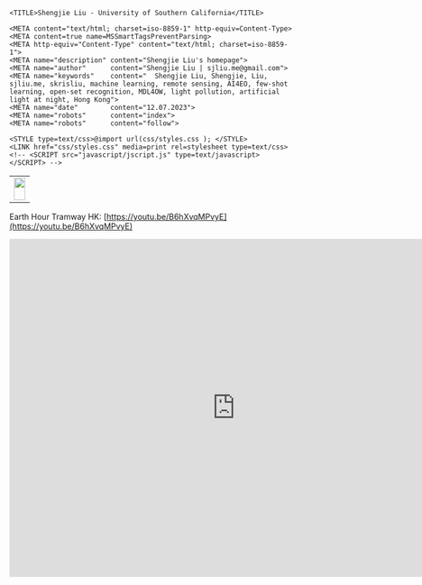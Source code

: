 
<!DOCTYPE HTML PUBLIC "-//W3C//DTD HTML 4.0 Transitional//EN">
<HTML xmlns="http://www.w3.org/1999/xhtml">
<HEAD>

	<TITLE>Shengjie Liu - University of Southern California</TITLE>

	<META content="text/html; charset=iso-8859-1" http-equiv=Content-Type>
	<META content=true name=MSSmartTagsPreventParsing>
	<META http-equiv="Content-Type" content="text/html; charset=iso-8859-1">
	<META name="description" content="Shengjie Liu's homepage">
	<META name="author"      content="Shengjie Liu | sjliu.me@gmail.com">
	<META name="keywords"    content="	Shengjie Liu, Shengjie, Liu, sjliu.me, skrisliu, machine learning, remote sensing, AI4EO, few-shot learning, open-set recognition, MDL4OW, light pollution, artificial light at night, Hong Kong">
	<META name="date"        content="12.07.2023">
	<META name="robots"      content="index">
	<META name="robots"      content="follow">

	<STYLE type=text/css>@import url(css/styles.css ); </STYLE>
	<LINK href="css/styles.css" media=print rel=stylesheet type=text/css>
	<!-- <SCRIPT src="javascript/jscript.js" type=text/javascript></SCRIPT> -->


<!-- Global site tag (gtag.js) - Google Analytics -->
<!-- Google tag (gtag.js) -->
<script async src="https://www.googletagmanager.com/gtag/js?id=G-C0Y5PM7E86"></script>
<script>
  window.dataLayer = window.dataLayer || [];
  function gtag(){dataLayer.push(arguments);}
  gtag('js', new Date());

  gtag('config', 'G-C0Y5PM7E86');
</script>



</HEAD>


<BODY>


<table width="100%" cellpadding="0" border="0" cellspacing="0">
<tr>
<td>
	<img src="sjliu.me/images/seine4.jpg" width="100%" height="40px">
</td>
</tr>
</table>

Earth Hour Tramway HK: [https://youtu.be/B6hXvqMPvyE](https://youtu.be/B6hXvqMPvyE)

<iframe width="800" height="600" src="https://www.youtube.com/embed/B6hXvqMPvyE?start=33" title="YouTube video player" frameborder="0" allow="accelerometer; autoplay; clipboard-write; encrypted-media; gyroscope; picture-in-picture; web-share" allowfullscreen></iframe>

</BODY>
